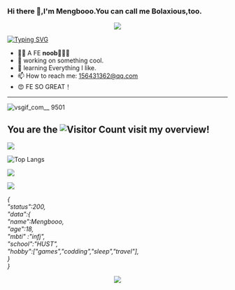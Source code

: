 
### Hi there 👋,I'm Mengbooo.You can call me Bolaxious,too.
<p align="center">
<img src="https://capsule-render.vercel.app/api?type=waving&color=timeGradient&height=300&&section=header&text={# Hi there 👋}&fontSize=90&fontAlign=50&fontAlignY=30&desc={I'm Mengbooo.You can call me Bolaxious,too.}&descAlign=50&descSize=30&descAlignY=60&animation=twinkling" />
</p>

[![Typing SVG](https://readme-typing-svg.demolab.com?font=Fira+Code&weight=600&size=25&pause=1000&color=00F7C7&background=1514FF00&random=true&width=100%&lines=Welcome+To+My+Github+Overview%EF%BC%81)](https://git.io/typing-svg)
- 😶‍🌫️ A FE **noob**🍟🍟🍟
- 🔭 working on something cool.
- 🌱 learning Everything I like.
- 📫 How to reach me: 156431362@qq.com
- 😍 FE SO GREAT！
---

![vsgif_com__ 9501](https://github.com/Mengbooo/Mengbooo/assets/143786942/315d8a97-ec95-4d58-a101-62c4cd6145e8)

## You are the  ![Visitor Count](https://profile-counter.glitch.me/Mengbooo/count.svg)  visit my overview! 
![](https://github-readme-stats.vercel.app/api?username=Mengbooo&show_icons=true&theme=transparent)

![Top Langs](https://github-readme-stats.vercel.app/api/top-langs/?username=Mengbooo&layout=compact&theme=tokyonight)

![](https://github-readme-activity-graph.cyclic.app/graph?username=Mengbooo&theme=dracula)

<img align="center" src="https://github-readme-stats.vercel.app/api/wakatime?username={Mengbooo}&theme=transparent&hide_border=true&layout=compact&langs_count=22" />

*{<br />
   "status":200,<br />
   "data":{<br />
          "name":Mengbooo,<br />
          "age":18,<br />
          "mbti" :"infj",<br />
          "school":"HUST",<br />
          "hobby":["games","codding","sleep","travel"],<br />
}<br />
}*
<p align="center">
<img src="https://capsule-render.vercel.app/api?type=waving&color=timeGradient&height=300&&section=footer&text={TITLE}&fontSize=90&fontAlign=50&fontAlignY=70&desc={SUB_TITLE}&descAlign=50&descSize=30&descAlignY=40&animation=twinkling" />
</p>
